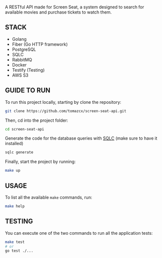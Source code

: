 

A RESTful API made for Screen Seat, a system designed to search for available movies and purchase tickets to watch them.

## STACK

- Golang
- Fiber (Go HTTP framework)
- PostgreSQL
- SQLC
- RabbitMQ
- Docker
- Testify (Testing)
- AWS S3 

## GUIDE TO RUN

To run this project locally, starting by clone the repository:

```bash
git clone https://github.com/tomazcx/screen-seat-api.git
```

Then, cd into the project folder:

```bash
cd screen-seat-api
```

Generate the code for the database queries with [SQLC](https://sqlc.dev/) (make sure to have it installed)

```bash
sqlc generate
```

Finally, start the project by running:

```bash
make up
```

## USAGE

To list all the available `make` commands, run:

```bash
make help
```

## TESTING

You can execute one of the two commands to run all the application tests:

```bash
make test
# or 
go test ./...
```

